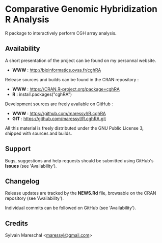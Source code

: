 Comparative Genomic Hybridization R Analysis
================

R package to interactively perform CGH array analysis.


Availability
------------

A short presentation of the project can be found on my personnal website.

* **WWW** : http://bioinformatics.ovsa.fr/cghRA

Release sources and builds can be found in the CRAN repository :

* **WWW** : https://CRAN.R-project.org/package=cghRA
* **R** : install.packages("cghRA")

Development sources are freely available on GitHub :

* **WWW** : https://github.com/maressyl/R.cghRA
* **GIT** : https://github.com/maressyl/R.cghRA.git

All this material is freely distributed under the GNU Public License 3, shipped with sources and builds.


Support
-------

Bugs, suggestions and help requests should be submitted using GitHub's **Issues** (see 'Availability').


Changelog
---------

Release updates are tracked by the **NEWS.Rd** file, browsable on the CRAN repository (see 'Availability').

Individual commits can be followed on GitHub (see 'Availability').


Credits
---------

Sylvain Mareschal <<maressyl@gmail.com>>


